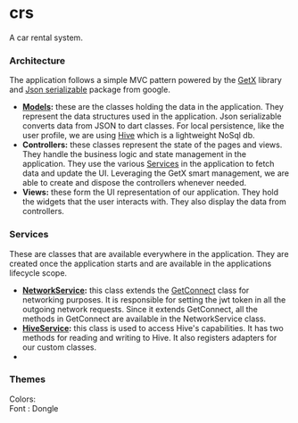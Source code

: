 # crs
A car rental system.

### Architecture
The application follows a simple MVC pattern powered by the [GetX](https://pub.dev/packages/get) library and [Json serializable](https://pub.dev/packages/json_serializable) package from google.
* **[Models]():** these are the classes holding the data in the application. They represent the data structures used in the application. Json serializable converts data from JSON to dart classes. For local persistence, like the user profile, we are using [Hive](https://pub.dev/packages/hive) which is a lightweight NoSql db.
* **Controllers:** these classes represent the state of the pages and views. They handle the business logic and state management in the application. They use the various [Services](#services) in the application to fetch data and update the UI. Leveraging the GetX smart management, we are able to create and dispose the controllers whenever needed.
* **Views:** these form the UI representation of our application. They hold the widgets that the user interacts with. They also display the data from controllers.

### Services
These are classes that are available everywhere in the application. They are created once the application starts and are available in the applications lifecycle scope.
* **[NetworkService]():** this class extends the [GetConnect]() class for networking purposes. It is responsible for setting the jwt token in all the outgoing network requests. Since it extends GetConnect, all the methods in GetConnect are available in the NetworkService class.
* **[HiveService]():** this class is used to access Hive's capabilities. It has two methods for reading and writing to Hive. It also registers adapters for our custom classes.
*


### Themes
Colors:   
Font : Dongle